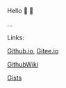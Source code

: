 <!--
**nianjiang/nianjiang** is a ✨ _special_ ✨ repository because its `README.md` (this file) appears on your GitHub profile.

Here are some ideas to get you started:

- 🔭 I’m currently working on ...
- 🌱 I’m currently learning ...
- 👯 I’m looking to collaborate on ...
- 🤔 I’m looking for help with ...
- 💬 Ask me about ...
- 📫 How to reach me: ...
- 😄 Pronouns: ...
- ⚡ Fun fact: ...
-->

Hello :wave: :wave:

...

Links:

[Github.io](https://nianjiang.github.io/),  [Gitee.io](https://jnh.gitee.io/)

[GithubWiki](https://github.com/nianjiang/nianjiang.github.io/wiki)

[Gists](https://gist.github.com/nianjiang)

[]()

[]()

[]()

[]()

[]()

[]()

[]()

[]()

[]()

[]()

[]()

